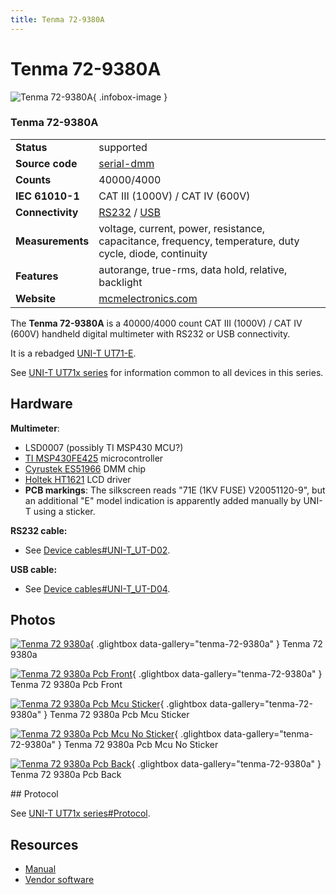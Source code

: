 ```yaml
---
title: Tenma 72-9380A
---
```


# Tenma 72-9380A

<div class="infobox" markdown>

![Tenma 72-9380A](./img/Tenma_72-9380A.jpg){ .infobox-image }

### Tenma 72-9380A

| | |
|---|---|
| **Status** | supported |
| **Source code** | [serial-dmm](https://github.com/OpenTraceLab/OpenTraceCapture/tree/main/src/hardware/serial-dmm) |
| **Counts** | 40000/4000 |
| **IEC 61010-1** | CAT III (1000V) / CAT IV (600V) |
| **Connectivity** | [RS232](https://sigrok.org/wiki/Device_cables#UNI-T_UT-D02) / [USB](https://sigrok.org/wiki/Device_cables#UNI-T_UT-D04) |
| **Measurements** | voltage, current, power, resistance, capacitance, frequency, temperature, duty cycle, diode, continuity |
| **Features** | autorange, true-rms, data hold, relative, backlight |
| **Website** | [mcmelectronics.com](http://www.mcmelectronics.com/product/TENMA-72-9380A-/72-9380A) |

</div>

The **Tenma 72-9380A** is a 40000/4000 count CAT III (1000V) / CAT IV (600V) handheld digital multimeter with RS232 or USB connectivity.

It is a rebadged [UNI-T UT71-E](https://sigrok.org/wiki/UNI-T_UT71x_series).

See [UNI-T UT71x series](https://sigrok.org/wiki/UNI-T_UT71x_series) for information common to all devices in this series.

## Hardware

**Multimeter**:

- LSD0007 (possibly TI MSP430 MCU?)
- [TI MSP430FE425](http://www.ti.com/product/msp430fe425) microcontroller
- [Cyrustek ES51966](http://www.cyrustek.com.tw/spec/ES51966A.pdf) DMM chip
- [Holtek HT1621](http://www.holtek.com/english/docum/consumer/1621.htm) LCD driver
- **PCB markings**: The silkscreen reads "71E (1KV FUSE) V20051120-9", but an additional "E" model indication is apparently added manually by UNI-T using a sticker.

**RS232 cable:**

- See [Device cables#UNI-T_UT-D02](https://sigrok.org/wiki/Device_cables#UNI-T_UT-D02).

**USB cable:**

- See [Device cables#UNI-T_UT-D04](https://sigrok.org/wiki/Device_cables#UNI-T_UT-D04).

## Photos

<div class="photo-grid" markdown>

[![Tenma 72 9380a](./img/Tenma_72-9380A.jpg)](./img/Tenma_72-9380A.png "Tenma 72 9380a"){ .glightbox data-gallery="tenma-72-9380a" }
<span class="caption">Tenma 72 9380a</span>

[![Tenma 72 9380a Pcb Front](./img/Tenma_72-9380A_PCB_front.jpg)](./img/Tenma_72-9380A_PCB_front.jpg "Tenma 72 9380a Pcb Front"){ .glightbox data-gallery="tenma-72-9380a" }
<span class="caption">Tenma 72 9380a Pcb Front</span>

[![Tenma 72 9380a Pcb Mcu Sticker](./img/Tenma_72-9380A_PCB_MCU_sticker.jpg)](./img/Tenma_72-9380A_PCB_MCU_sticker.jpg "Tenma 72 9380a Pcb Mcu Sticker"){ .glightbox data-gallery="tenma-72-9380a" }
<span class="caption">Tenma 72 9380a Pcb Mcu Sticker</span>

[![Tenma 72 9380a Pcb Mcu No Sticker](./img/Tenma_72-9380A_PCB_MCU_no_sticker.jpg)](./img/Tenma_72-9380A_PCB_MCU_no_sticker.jpg "Tenma 72 9380a Pcb Mcu No Sticker"){ .glightbox data-gallery="tenma-72-9380a" }
<span class="caption">Tenma 72 9380a Pcb Mcu No Sticker</span>

[![Tenma 72 9380a Pcb Back](./img/Tenma_72-9380A_PCB_back.jpg)](./img/Tenma_72-9380A_PCB_back.jpg "Tenma 72 9380a Pcb Back"){ .glightbox data-gallery="tenma-72-9380a" }
<span class="caption">Tenma 72 9380a Pcb Back</span>

</div>
## Protocol

See [UNI-T UT71x series#Protocol](https://sigrok.org/wiki/UNI-T_UT71x_series#Protocol).

## Resources
- [Manual](http://www.mcmelectronics.com/content/ProductData/Manuals/72-9380A.pdf)
- [Vendor software](http://www.mcmelectronics.com/content/ProductData/downloads/72-9380-Software.zip)

